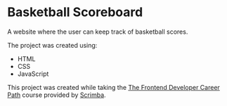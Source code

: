 # Basketball Scoreboard

A website where the user can keep track of basketball scores.

The project was created using:
- HTML
- CSS
- JavaScript

This project was created while taking the [The Frontend Developer Career Path](https://scrimba.com/learn/frontend) course provided by [Scrimba](https://scrimba.com/dashboard#overview).
